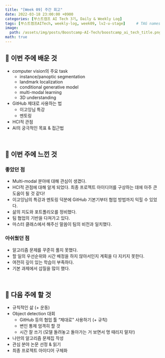 ```yaml
---
title: "[Week 09] 주간 회고"
date: 2022-03-18 23:00:00 +0900
categories: [부스트캠프 AI Tech 3기, Daily & Weekly Log]
tags: [부스트캠프AITech, weekly-log, week09, lv2-u-stage]     # TAG names should always be lowercase
image: 
  path: /assets/img/posts/Boostcamp-AI-Tech/boostcamp_ai_tech_title.png
math: true
---
```

## **📖 이번 주에 배운 것**
- computer vision의 주요 task
    - instance/panoptic segmentation
    - landmark localization
    - conditional generative model
    - multi-modal learning
    - 3D understanding
- GitHub 제대로 사용하는 법
    - 이고잉님 특강
    - 멘토링
- HCI적 관점
- AI의 궁극적인 목표 & 접근법

<br>

## **🖤 이번 주에 느낀 것**
### **좋았던 점**
- Multi-modal 분야에 대해 관심이 생겼다.
- HCI적 관점에 대해 알게 되었다. 최종 프로젝트 아이디어를 구상하는 데에 아주 큰 도움이 될 것 같다!
- 이고잉님의 특강과 멘토링 덕분에 GitHub 기본기부터 협업 방법까지 익힐 수 있었다.
- 삶의 지도와 포트폴리오를 정비했다.
- 팀 협업의 기반을 다져가고 있다.
- 마스터 클래스에서 해주신 말씀이 팀의 비전과 일치했다.

### **아쉬웠던 점**
- 알고리즘 문제를 꾸준히 풀지 못했다.
- 할 일의 우선순위와 시간 배정을 하지 않아서인지 계획을 다 지키지 못한다.
- 여전히 깊이 있는 학습이 부족하다. 
- 기본 과제에서 삽질을 많이 했다.

<br>

## **🚀 다음 주에 할 것**
- 규칙적인 삶 (+ 운동)
- Object detection 대회
    - GitHub 등의 협업 툴 “제대로" 사용하기 (+ 규칙)
    - 변인 통제 엄격히 할 것
    - 시간 잘 쓰기 (모델 돌려놓고 돌아가는 거 보면서 멍 때리지 말자!)
- 나만의 알고리즘 문제집 작성
- 관심 분야 논문 선정 & 읽기
- 최종 프로젝트 아이디어 구체화